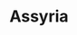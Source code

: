 ---
title: Assyria
crosslinks:
- autotldr
- genetics
- india
- syriancivilwar
- kurdistan
- rojava
- ethereum
- sfwtrees
- WeWuz
- Turkey
- Serendipity
- AskHistorians
---